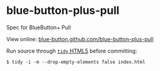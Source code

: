blue-button-plus-pull
=====================

Spec for BlueButton+ Pull

View online: [blue-button.github.com/blue-button-plus-pull](http://blue-button.github.com/blue-button-plus-pull)

Run source through [`tidy` HTML5](https://github.com/w3c/tidy-html5) before committing:

```
$ tidy -i -m --drop-empty-elements false index.html
```
